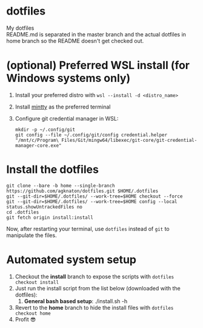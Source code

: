 # dotfiles
My dotfiles  
README.md is separated in the master branch and the actual dotfiles in home branch so the README doesn't get checked out.

# (optional) Preferred WSL install (for Windows systems only)
1. Install your preferred distro with ``wsl --install -d <distro_name>``
1. Install [mintty](https://github.com/mintty/wsltty) as the preferred terminal
1. Configure git credential manager in WSL:  

       mkdir -p ~/.config/git
       git config --file ~/.config/git/config credential.helper "/mnt/c/Program\ Files/Git/mingw64/libexec/git-core/git-credential-manager-core.exe"

# Install the dotfiles
    git clone --bare -b home --single-branch https://github.com/agknaton/dotfiles.git $HOME/.dotfiles
    git --git-dir=$HOME/.dotfiles/ --work-tree=$HOME checkout --force
    git --git-dir=$HOME/.dotfiles/ --work-tree=$HOME config --local status.showUntrackedFiles no
    cd .dotfiles
    git fetch origin install:install

Now, after restarting your terminal, use ``dotfiles`` instead of ``git`` to manipulate the files.

# Automated system setup
1. Checkout the **install** branch to expose the scripts with ``dotfiles checkout install``
1. Just run the install script from the list below (downloaded with the dotfiles):
    1. **General bash based setup**: ./install.sh -h
1. Revert to the **home** branch to hide the install files with ``dotfiles checkout home``
1. Profit 😎
